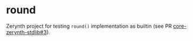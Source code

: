 round
=====

Zerynth project for testing `round()` implementation as builtin
(see PR [core-zerynth-stdlib#3](https://github.com/zerynth/core-zerynth-stdlib/pull/3)).
